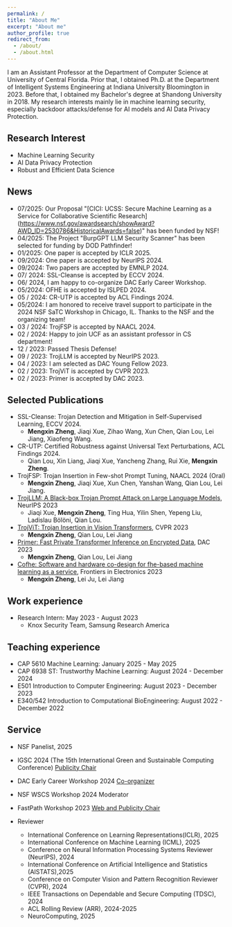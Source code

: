 ```yaml
---
permalink: /
title: "About Me"
excerpt: "About me"
author_profile: true
redirect_from: 
  - /about/
  - /about.html
---
```


I am an Assistant Professor at the Department of Computer Science at University of Central Florida. Prior that, I obtained Ph.D. at the Department of Intelligent Systems Engineering at Indiana University Bloomington in 2023. Before that, I obtained my Bachelor's degree at Shandong University in 2018. My research interests mainly lie in machine learning security, especially backdoor attacks/defense for AI models and AI Data Privacy Protection.

<!-- <span style="color: red"> I have two fully funded Ph.D. positions available for Fall 2025. The international applicants deadline is January 15th, 2025, the domestic applicants deadline is July,1st. If you're interested, please visit the [UCF CS Program](https://www.ucf.edu/degree/computer-science-phd/) and [Application Requirements](https://graduate.ucf.edu/application-deadlines-and-requirements/doctoral/2025/#computer-science-phd) for more details, and send your CV and transcript to me. </span> -->

## Research Interest
- Machine Learning Security
- AI Data Privacy Protection
- Robust and Efficient Data Science

## News
- 07/2025: Our Proposal "[CICI: UCSS: Secure Machine Learning as a Service for Collaborative Scientific Research] (https://www.nsf.gov/awardsearch/showAward?AWD_ID=2530786&HistoricalAwards=false)" has been funded by NSF! 
- 04/2025: The Project "BurpGPT LLM Security Scanner" has been selected for funding by DOD Pathfinder! 
- 01/2025: One paper is accepted by ICLR 2025.
- 09/2024: One paper is accepted by NeurIPS 2024.
- 09/2024: Two papers are accepted by EMNLP 2024.
- 07/ 2024: SSL-Cleanse is accepted by ECCV 2024.
- 06/ 2024, I am happy to co-organize DAC Early Career Workshop.
- 05/2024: OFHE is accepted by ISLPED 2024.
- 05 / 2024: CR-UTP is accepted by ACL Findings 2024.
- 05/2024:  I am honored to receive travel support to participate in the 2024 NSF SaTC Workshop in Chicago, IL. Thanks to the NSF and the organizing team!
- 03 / 2024: TrojFSP is accepted by NAACL 2024.
- 02 / 2024: Happy to join UCF as an assistant professor in CS department!
- 12 / 2023: Passed Thesis Defense!
- 09 / 2023: TrojLLM is accepted by NeurIPS 2023.
- 04 / 2023: I am selected as DAC Young Fellow 2023.
- 02 / 2023: TrojViT is accepted by CVPR 2023.
- 02 / 2023: Primer is accepted by DAC 2023.

## Selected Publications
- SSL-Cleanse: Trojan Detection and Mitigation in Self-Supervised Learning, ECCV 2024.
  - **Mengxin Zheng**, Jiaqi Xue, Zihao Wang, Xun Chen, Qian Lou, Lei Jiang, Xiaofeng Wang. 
- CR-UTP: Certified Robustness against Universal Text Perturbations, ACL Findings 2024.
  - Qian Lou, Xin Liang, Jiaqi Xue, Yancheng Zhang, Rui Xie, **Mengxin Zheng**.
- TrojFSP: Trojan Insertion in Few-shot Prompt Tuning, NAACL 2024 (Oral)
  - **Mengxin Zheng**, Jiaqi Xue, Xun Chen, Yanshan Wang, Qian Lou, Lei Jiang.
- [TrojLLM: A Black-box Trojan Prompt Attack on Large Language Models](https://arxiv.org/pdf/2306.06815.pdf), NeurIPS 2023
  - Jiaqi Xue, **Mengxin Zheng**, Ting Hua, Yilin Shen, Yepeng Liu, Ladislau Bölöni, Qian Lou.
- [TrojViT: Trojan Insertion in Vision Transformers](https://openaccess.thecvf.com/content/CVPR2023/papers/Zheng_TrojViT_Trojan_Insertion_in_Vision_Transformers_CVPR_2023_paper.pdf), CVPR 2023
  - **Mengxin Zheng**, Qian Lou, Lei Jiang
- [Primer: Fast Private Transformer Inference on Encrypted Data](https://arxiv.org/pdf/2303.13679.pdf), DAC 2023
  - **Mengxin Zheng**, Qian Lou, Lei Jiang
- [Cofhe: Software and hardware co-design for fhe-based machine learning as a service](https://www.frontiersin.org/articles/10.3389/felec.2022.1091369/full), Frontiers in Electronics 2023
  - **Mengxin Zheng**, Lei Ju, Lei Jiang

## Work experience
- Research Intern: May 2023 - August 2023
  - Knox Security Team, Samsung Research America

## Teaching experience
- CAP 5610 Machine Learning: January 2025 - May 2025
- CAP 6938 ST: Trustworthy Machine Learning: August 2024 - December 2024  
- E501 Introduction to Computer Engineering: August 2023 - December 2023
- E340/542 Introduction to Computational BioEngineering: August 2022 - December 2022
  
## Service
- NSF Panelist, 2025
- IGSC 2024 (The 15th International Green and Sustainable Computing Conference) [Publicity Chair](https://www.igscc.org/igsc24-people)
- DAC Early Career Workshop 2024 [Co-organizer](https://sites.google.com/nd.edu/dac-early-career2024/home)
- NSF WSCS Workshop 2024 Moderator
- FastPath Workshop 2023 [Web and Publicity Chair](https://fastpath2023.github.io/FastPath2023/)

- Reviewer
  - International Conference on Learning Representations(ICLR), 2025
  - International Conference on Machine Learning (ICML), 2025
  - Conference on Neural Information Processing Systems Reviewer (NeurIPS), 2024
  - International Conference on Artificial Intelligence and Statistics (AISTATS),2025
  - Conference on Computer Vision and Pattern Recognition Reviewer (CVPR), 2024
  - IEEE Transactions on Dependable and Secure Computing (TDSC), 2024
  - ACL Rolling Review (ARR), 2024-2025 
  - NeuroComputing, 2025
